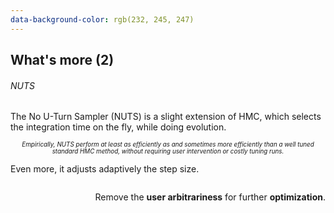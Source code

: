 ```yaml
---
data-background-color: rgb(232, 245, 247)
---
```


## What's more (2)

<h6 style="text-align: left">
    <em class="txtclr blue">NUTS</em>
</h6>

The <span class="txtclr blue">No U-Turn Sampler (NUTS)</span> is a slight
extension of HMC, which selects the integration time on the fly, while doing
evolution.

<p style="text-align: center; font-style: italic; font-size: 0.7em">
Empirically, NUTS perform at least as efficiently as and sometimes more
efficiently than a well tuned standard HMC method, without requiring user
intervention or costly tuning runs.
</p>

Even more, it adjusts adaptively the step size.

<p style="text-align: right; margin-top: 2em">
Remove the <strong>user arbitrariness</strong> for further <strong class="txtclr blue">optimization</strong>.
</p>
